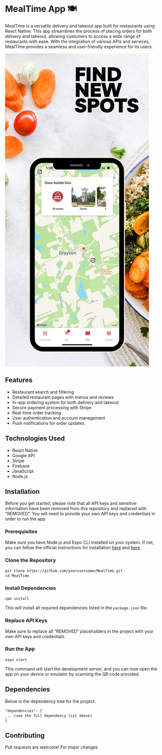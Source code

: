 <!DOCTYPE html>
<html lang="en">
<head>
    <meta charset="UTF-8">
    <meta name="viewport" content="width=device-width, initial-scale=1.0">

</head>
<body>
    <h1>MealTime App 🍽️</h1>
    <p>MealTime is a versatile delivery and takeout app built for restaurants using React Native. This app streamlines
        the process of placing orders for both delivery and takeout, allowing customers to access a wide range of
        restaurants with ease. With the integration of various APIs and services, MealTime provides a seamless and
        user-friendly experience for its users.</p>
    <p><img src="https://github.com/BlueRacoon/reactnativefoodapp/blob/master/findnewspots6.5.png" alt="MealTime App Screenshot"></p>
  <h2>Features</h2>
<ul>
    <li>Restaurant search and filtering</li>
    <li>Detailed restaurant pages with menus and reviews</li>
    <li>In-app ordering system for both delivery and takeout</li>
    <li>Secure payment processing with Stripe</li>
    <li>Real-time order tracking</li>
    <li>User authentication and account management</li>
    <li>Push notifications for order updates</li>
</ul>

<h2>Technologies Used</h2>
<ul>
    <li>React Native</li>
    <li>Google API</li>
    <li>Stripe</li>
    <li>Firebase</li>
    <li>JavaScript</li>
    <li>Node.js</li>
</ul>

<h2>Installation</h2>
<p>Before you get started, please note that all API keys and sensitive information have been removed from this
    repository and replaced with "REMOVED". You will need to provide your own API keys and credentials in order to
    run the app.</p>

<h3>Prerequisites</h3>
<p>Make sure you have Node.js and Expo CLI installed on your system. If not, you can follow the official
    instructions for installation <a href="https://docs.npmjs.com/downloading-and-installing-node-js-and-npm">here</a> and <a href="https://docs.expo.dev/get-started/installation/">here</a>.</p>

<h3>Clone the Repository</h3>
<pre><code>git clone https://github.com/yourusername/MealTime.git
cd MealTime
</code></pre>
<h3>Install Dependencies</h3>
<pre><code>npm install
</code></pre>
<p>This will install all required dependencies listed in the <code>package.json</code> file.</p>
<h3>Replace API Keys</h3>
<p>Make sure to replace all "REMOVED" placeholders in the project with your own API keys and credentials.</p>

<h3>Run the App</h3>
<pre><code>expo start
</code></pre>
<p>This command will start the development server, and you can now open the app on your device or emulator by
scanning the QR code provided.</p>
<h2>Dependencies</h2>
<p>Below is the dependency tree for the project:</p>
<pre><code>"dependencies": {
... (see the full dependency list above)
}
</code></pre>
<h2>Contributing</h2>
<p>Pull requests are welcome! For major changes
